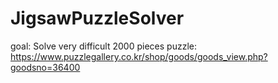 # JigsawPuzzleSolver
goal: Solve very difficult 2000 pieces puzzle: https://www.puzzlegallery.co.kr/shop/goods/goods_view.php?goodsno=36400
